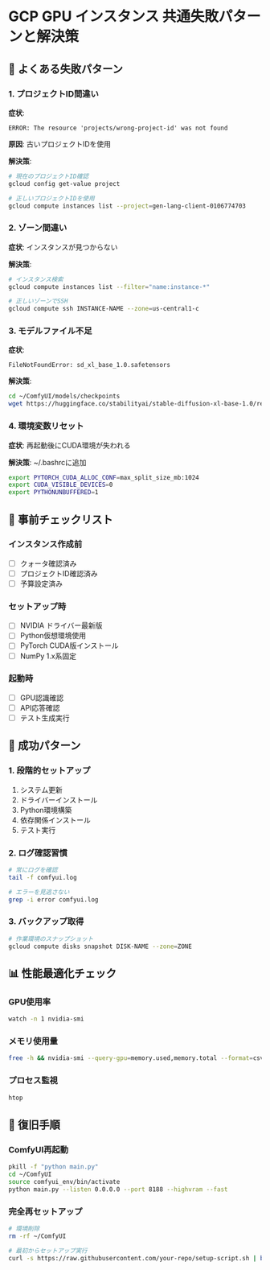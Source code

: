 # GCP GPU インスタンス 共通失敗パターンと解決策

## 🚨 よくある失敗パターン

### 1. プロジェクトID間違い
**症状**: 
```
ERROR: The resource 'projects/wrong-project-id' was not found
```

**原因**: 古いプロジェクトIDを使用

**解決策**:
```bash
# 現在のプロジェクトID確認
gcloud config get-value project

# 正しいプロジェクトIDを使用
gcloud compute instances list --project=gen-lang-client-0106774703
```

### 2. ゾーン間違い
**症状**: インスタンスが見つからない

**解決策**:
```bash
# インスタンス検索
gcloud compute instances list --filter="name:instance-*"

# 正しいゾーンでSSH
gcloud compute ssh INSTANCE-NAME --zone=us-central1-c
```

### 3. モデルファイル不足
**症状**: 
```
FileNotFoundError: sd_xl_base_1.0.safetensors
```

**解決策**:
```bash
cd ~/ComfyUI/models/checkpoints
wget https://huggingface.co/stabilityai/stable-diffusion-xl-base-1.0/resolve/main/sd_xl_base_1.0.safetensors
```

### 4. 環境変数リセット
**症状**: 再起動後にCUDA環境が失われる

**解決策**: ~/.bashrcに追加
```bash
export PYTORCH_CUDA_ALLOC_CONF=max_split_size_mb:1024
export CUDA_VISIBLE_DEVICES=0
export PYTHONUNBUFFERED=1
```

## 🔧 事前チェックリスト

### インスタンス作成前
- [ ] クォータ確認済み
- [ ] プロジェクトID確認済み
- [ ] 予算設定済み

### セットアップ時
- [ ] NVIDIA ドライバー最新版
- [ ] Python仮想環境使用
- [ ] PyTorch CUDA版インストール
- [ ] NumPy 1.x系固定

### 起動時
- [ ] GPU認識確認
- [ ] API応答確認
- [ ] テスト生成実行

## 🎯 成功パターン

### 1. 段階的セットアップ
1. システム更新
2. ドライバーインストール
3. Python環境構築
4. 依存関係インストール
5. テスト実行

### 2. ログ確認習慣
```bash
# 常にログを確認
tail -f comfyui.log

# エラーを見逃さない
grep -i error comfyui.log
```

### 3. バックアップ取得
```bash
# 作業環境のスナップショット
gcloud compute disks snapshot DISK-NAME --zone=ZONE
```

## 📊 性能最適化チェック

### GPU使用率
```bash
watch -n 1 nvidia-smi
```

### メモリ使用量
```bash
free -h && nvidia-smi --query-gpu=memory.used,memory.total --format=csv
```

### プロセス監視
```bash
htop
```

## 🔄 復旧手順

### ComfyUI再起動
```bash
pkill -f "python main.py"
cd ~/ComfyUI
source comfyui_env/bin/activate
python main.py --listen 0.0.0.0 --port 8188 --highvram --fast
```

### 完全再セットアップ
```bash
# 環境削除
rm -rf ~/ComfyUI

# 最初からセットアップ実行
curl -s https://raw.githubusercontent.com/your-repo/setup-script.sh | bash
```
